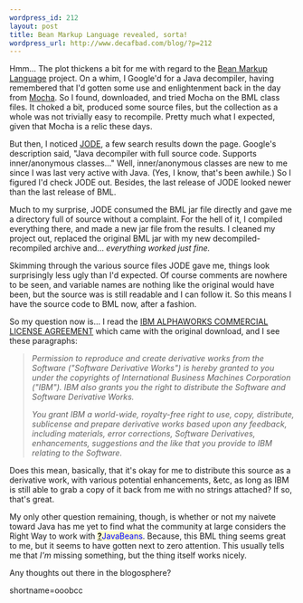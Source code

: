 ```yaml
--- 
wordpress_id: 212
layout: post
title: Bean Markup Language revealed, sorta!
wordpress_url: http://www.decafbad.com/blog/?p=212
---
```

<p>Hmm...  The plot thickens a bit for me with regard to the <a href="http://www.alphaworks.ibm.com/tech/bml">Bean Markup Language</a> project.  On a whim, I Google'd for a Java decompiler, having remembered that I'd gotten some use and enlightenment back in the day from <a href="http://www.brouhaha.com/~eric/computers/mocha.html">Mocha</a>.  So I found, downloaded, and tried Mocha on the BML class files.  It choked a bit, produced some source files, but the collection as a whole was not trivially easy to recompile.  Pretty much what I expected, given that Mocha is a relic these days.</p>
<p>But then, I noticed <a href="http://jode.sourceforge.net/usage.php">JODE</a>, a few search results down the page.  Google's description said, "Java decompiler with full source code. Supports inner/anonymous classes..."  Well, inner/anonymous classes are new to me since I was last very active with Java.  (Yes, I know, that's been awhile.)  So I figured I'd check JODE out.  Besides, the last release of JODE looked newer than the last release of BML.</p>
<p>Much to my surprise, JODE consumed the BML jar file directly and gave me a directory full of source without a complaint.  For the hell of it, I compiled everything there, and made a new jar file from the results.  I cleaned my project out, replaced the original BML jar with my new decompiled-recompiled archive and...  <i>everything worked just fine.</i></p>
<p>Skimming through the various source files JODE gave me, things look surprisingly less ugly than I'd expected.  Of course comments are nowhere to be seen, and variable names are nothing like the original would have been, but the source was is still readable and I can follow it.  So this means I have the source code to BML now, after a fashion.</p>
<p>So my question now is... I read the <a href="http://www.decafbad.com/gems/ibm-alphaworks-license.txt">IBM ALPHAWORKS COMMERCIAL LICENSE AGREEMENT</a> which came with the original download, and I see these paragraphs:<blockquote><i>Permission to reproduce and create derivative works from the Software ("Software Derivative Works") is hereby granted to you under the copyrights of International Business Machines Corporation ("IBM"). IBM also grants you the right to distribute the Software and Software Derivative Works.</p>
<p>You grant IBM a world-wide, royalty-free right to use, copy, distribute, sublicense and prepare derivative works based upon any feedback, including materials, error corrections, Software Derivatives, enhancements, suggestions and the like that you provide to IBM relating to the Software.</i></blockquote>Does this mean, basically, that it's okay for me to distribute this source as a derivative work, with various potential enhancements, &amp;etc, as long as IBM is still able to grab a copy of it back from me with no strings attached?  If so, that's great.</p>
<p>My only other question remaining, though, is whether or not my naivete toward Java has me yet to find what the community at large considers the Right Way to work with <span style='background : #FFFFCE;'><a href="http://www.decafbad.com/twiki/bin/edit/Main/JavaBeans?topicparent=Main.FilterData"><b>?</b></a><font color="#0000FF">JavaBeans</font></span>.  Because, this BML thing seems great to me, but it seems to have gotten next to zero attention.  This usually tells me that <i>I'm</i> missing something, but the thing itself works nicely.</p>
<p>Any thoughts out there in the blogosphere?</p>
<!--more-->
shortname=ooobcc
